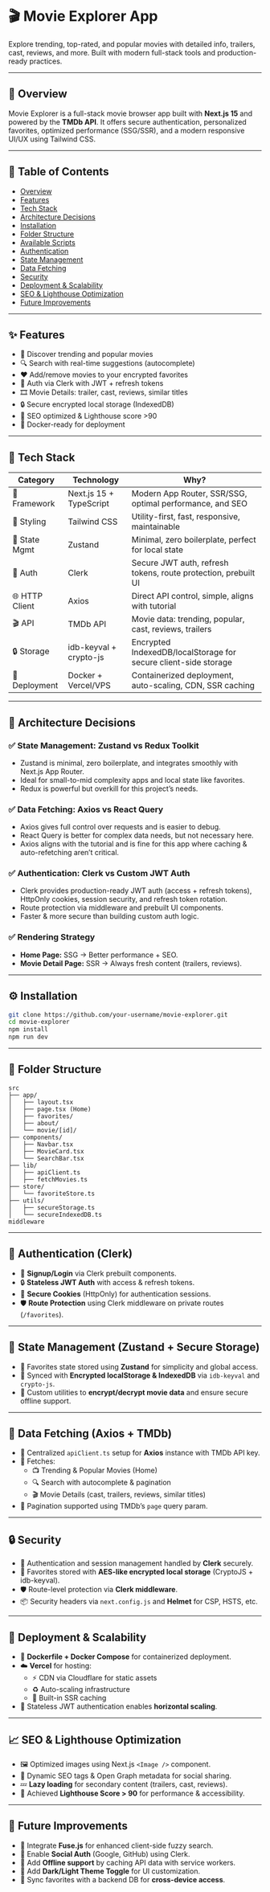 # 🎬 Movie Explorer App

Explore trending, top-rated, and popular movies with detailed info, trailers, cast, reviews, and more. Built with modern full-stack tools and production-ready practices.

---

## 📖 Overview

Movie Explorer is a full-stack movie browser app built with **Next.js 15** and powered by the **TMDb API**. It offers secure authentication, personalized favorites, optimized performance (SSG/SSR), and a modern responsive UI/UX using Tailwind CSS.

---

## 📌 Table of Contents

- [Overview](#overview)
- [Features](#features)
- [Tech Stack](#tech-stack)
- [Architecture Decisions](#architecture-decisions)
- [Installation](#installation)
- [Folder Structure](#folder-structure)
- [Available Scripts](#available-scripts)
- [Authentication](#authentication)
- [State Management](#state-management)
- [Data Fetching](#data-fetching)
- [Security](#security)
- [Deployment & Scalability](#deployment--scalability)
- [SEO & Lighthouse Optimization](#seo--lighthouse-optimization)
- [Future Improvements](#future-improvements)

---

## ✨ Features

- 🎥 Discover trending and popular movies
- 🔍 Search with real-time suggestions (autocomplete)
- ❤️ Add/remove movies to your encrypted favorites
- 🔐 Auth via Clerk with JWT + refresh tokens
- 🎞️ Movie Details: trailer, cast, reviews, similar titles
- 🔒 Secure encrypted local storage (IndexedDB)
- 🚀 SEO optimized & Lighthouse score >90
- 🐳 Docker-ready for deployment

---

## 🧱 Tech Stack

| Category         | Technology                | Why?                                                                                  |
|------------------|--------------------------|---------------------------------------------------------------------------------------|
| 🔧 Framework     | Next.js 15 + TypeScript  | Modern App Router, SSR/SSG, optimal performance, and SEO                              |
| 🎨 Styling       | Tailwind CSS             | Utility-first, fast, responsive, maintainable                                         |
| 🧠 State Mgmt    | Zustand                  | Minimal, zero boilerplate, perfect for local state                                    |
| 🔐 Auth          | Clerk                    | Secure JWT auth, refresh tokens, route protection, prebuilt UI                        |
| 🌐 HTTP Client   | Axios                    | Direct API control, simple, aligns with tutorial                                      |
| 🎬 API           | TMDb API                 | Movie data: trending, popular, cast, reviews, trailers                                |
| 🔒 Storage       | idb-keyval + crypto-js   | Encrypted IndexedDB/localStorage for secure client-side storage                       |
| 🚢 Deployment    | Docker + Vercel/VPS      | Containerized deployment, auto-scaling, CDN, SSR caching                              |

---

## 🧠 Architecture Decisions

### ✅ State Management: Zustand vs Redux Toolkit

- Zustand is minimal, zero boilerplate, and integrates smoothly with Next.js App Router.
- Ideal for small-to-mid complexity apps and local state like favorites.
- Redux is powerful but overkill for this project’s needs.

### ✅ Data Fetching: Axios vs React Query

- Axios gives full control over requests and is easier to debug.
- React Query is better for complex data needs, but not necessary here.
- Axios aligns with the tutorial and is fine for this app where caching & auto-refetching aren’t critical.

### ✅ Authentication: Clerk vs Custom JWT Auth

- Clerk provides production-ready JWT auth (access + refresh tokens), HttpOnly cookies, session security, and refresh token rotation.
- Route protection via middleware and prebuilt UI components.
- Faster & more secure than building custom auth logic.

### ✅ Rendering Strategy

- **Home Page:** SSG → Better performance + SEO.
- **Movie Detail Page:** SSR → Always fresh content (trailers, reviews).

---

## ⚙️ Installation

```bash
git clone https://github.com/your-username/movie-explorer.git
cd movie-explorer
npm install
npm run dev
```

---

## 📁 Folder Structure

```
src
├── app/
│   ├── layout.tsx
│   ├── page.tsx (Home)
│   ├── favorites/
│   ├── about/
│   └── movie/[id]/
├── components/
│   ├── Navbar.tsx
│   ├── MovieCard.tsx
│   └── SearchBar.tsx
├── lib/
│   ├── apiClient.ts
│   ├── fetchMovies.ts
├── store/
│   └── favoriteStore.ts
├── utils/
│   ├── secureStorage.ts
│   └── secureIndexedDB.ts
middleware
```

---

## 🔐 Authentication (Clerk)

- 🔑 **Signup/Login** via Clerk prebuilt components.
- 🔒 **Stateless JWT Auth** with access & refresh tokens.
- 🧁 **Secure Cookies** (HttpOnly) for authentication sessions.
- 🛡️ **Route Protection** using Clerk middleware on private routes (`/favorites`).

---

## 🧠 State Management (Zustand + Secure Storage)

- 💾 Favorites state stored using **Zustand** for simplicity and global access.
- 🔐 Synced with **Encrypted localStorage & IndexedDB** via `idb-keyval` and `crypto-js`.
- 🔧 Custom utilities to **encrypt/decrypt movie data** and ensure secure offline support.

---

## 🔄 Data Fetching (Axios + TMDb)

- 🔧 Centralized `apiClient.ts` setup for **Axios** instance with TMDb API key.
- 📡 Fetches:
    - 📺 Trending & Popular Movies (Home)
    - 🔍 Search with autocomplete & pagination
    - 🎬 Movie Details (cast, trailers, reviews, similar titles)
- 📑 Pagination supported using TMDb’s `page` query param.

---

## 🔒 Security

- 🧩 Authentication and session management handled by **Clerk** securely.
- 🔐 Favorites stored with **AES-like encrypted local storage** (CryptoJS + idb-keyval).
- 🛡️ Route-level protection via **Clerk middleware**.
- 📦 Security headers via `next.config.js` and **Helmet** for CSP, HSTS, etc.

---

## 🚀 Deployment & Scalability

- 🐳 **Dockerfile + Docker Compose** for containerized deployment.
- ☁️ **Vercel** for hosting:
    - ⚡ CDN via Cloudflare for static assets
    - ♻️ Auto-scaling infrastructure
    - 💾 Built-in SSR caching
- 🔐 Stateless JWT authentication enables **horizontal scaling**.

---

## 📈 SEO & Lighthouse Optimization

- 🖼️ Optimized images using Next.js `<Image />` component.
- 📄 Dynamic SEO tags & Open Graph metadata for social sharing.
- 💤 **Lazy loading** for secondary content (trailers, cast, reviews).
- 🚦 Achieved **Lighthouse Score > 90** for performance & accessibility.

---

## 🚧 Future Improvements

- 🔎 Integrate **Fuse.js** for enhanced client-side fuzzy search.
- 🔐 Enable **Social Auth** (Google, GitHub) using Clerk.
- 💾 Add **Offline support** by caching API data with service workers.
- 🌙 Add **Dark/Light Theme Toggle** for UI customization.
- 🔁 Sync favorites with a backend DB for **cross-device access**.

